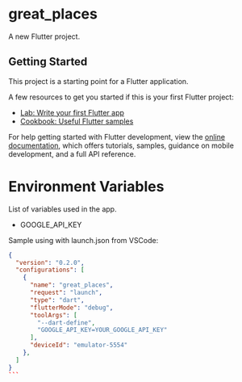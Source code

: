 # great_places

A new Flutter project.

## Getting Started

This project is a starting point for a Flutter application.

A few resources to get you started if this is your first Flutter project:

- [Lab: Write your first Flutter app](https://docs.flutter.dev/get-started/codelab)
- [Cookbook: Useful Flutter samples](https://docs.flutter.dev/cookbook)

For help getting started with Flutter development, view the
[online documentation](https://docs.flutter.dev/), which offers tutorials,
samples, guidance on mobile development, and a full API reference.


# Environment Variables
List of variables used in the app.
- GOOGLE_API_KEY

Sample using with launch.json from VSCode:
```` json
{
  "version": "0.2.0",
  "configurations": [
    {
      "name": "great_places",
      "request": "launch",
      "type": "dart",
      "flutterMode": "debug",
      "toolArgs": [
        "--dart-define",
        "GOOGLE_API_KEY=YOUR_GOOGLE_API_KEY"
      ],
      "deviceId": "emulator-5554"
    },
  ]
}
```
